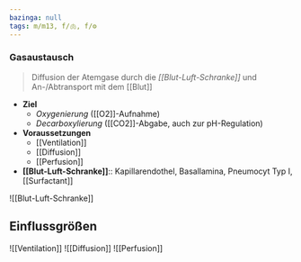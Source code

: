 ```yaml
---
bazinga: null
tags: m/m13, f/🫁, f/⚙️
---
```

### Gasaustausch 
> Diffusion der Atemgase durch die *[[Blut-Luft-Schranke]]* und An-/Abtransport mit dem [[Blut]]
- **Ziel**
	- *Oxygenierung* ([[O2]]-Aufnahme)
	- *Decarboxylierung* ([[CO2]]-Abgabe, auch zur pH-Regulation)
- **Voraussetzungen**
	- [[Ventilation]]
	- [[Diffusion]]
	- [[Perfusion]]
- **[[Blut-Luft-Schranke]]**:: Kapillarendothel, Basallamina, Pneumocyt Typ I, [[Surfactant]]

![[Blut-Luft-Schranke]]

## Einflussgrößen
![[Ventilation]]
![[Diffusion]]
![[Perfusion]]
